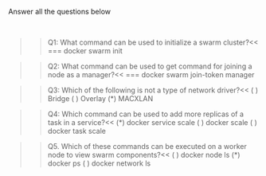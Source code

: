 Answer all the questions below

<br/>


>>Q1: What command can be used to initialize a swarm cluster?<<
=== docker swarm init


>>Q2: What command can be used to get command for joining a node as a manager?<<
=== docker swarm join-token manager


>>Q3: Which of the following is not a type of network driver?<<
( ) Bridge
( ) Overlay
(*) MACXLAN


>>Q4: Which command can be used to add more replicas of a task in a service?<<
(*) docker service scale
( ) docker scale
( ) docker task scale


>>Q5. Which of these commands can be executed on a worker node to view swarm components?<< 
( ) docker node ls
(*) docker ps
( ) docker network ls


